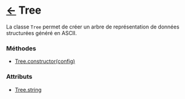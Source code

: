 # [←](../) Tree

La classe `Tree` permet de créer un arbre de représentation de données structurées généré en ASCII.

### Méthodes 

 * [Tree.constructor(config)](./constructor)
 
 ### Attributs
 
 * [Tree.string](./string)
